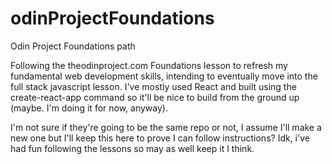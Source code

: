 # odinProjectFoundations
Odin Project Foundations path

Following the theodinproject.com Foundations lesson to refresh my fundamental web development skills, intending to eventually move into the full stack javascript lesson. I've mostly used React and built using the create-react-app command so it'll be nice to build from the ground up (maybe. I'm doing it for now, anyway).

I'm not sure if they're going to be the same repo or not, I assume I'll make a new one but I'll keep this here to prove I can follow instructions? Idk, i've had fun following the lessons so may as well keep it I think.